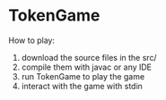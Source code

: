 # TokenGame


How to play:

1. download the source files in the src/
2. compile them with javac or any IDE
3. run TokenGame to play the game
4. interact with the game with stdin
